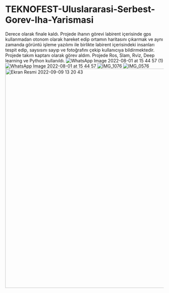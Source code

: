# TEKNOFEST-Uluslararasi-Serbest-Gorev-Iha-Yarismasi
Derece olarak finale kaldı.
Projede ihanın görevi labirent içerisinde gps kullanmadan otonom olarak hareket edip ortamın haritasını çıkarmak
ve aynı zamanda görüntü işleme yazılımı ile birlikte labirent içerisindeki insanları tespit edip,
saysısını sayıp ve fotoğrafını çekip kullanıcıya bildirmektedir. Projede takım kaptanı olarak görev aldım.
Projede Ros, Slam, Rviz, Deep learning ve Python kullanıldı.
![WhatsApp Image 2022-08-01 at 15 44 57 (1)](https://user-images.githubusercontent.com/94199721/189327346-e41ffe7a-b019-47ac-870b-beb5b4cc33ee.jpeg)
![WhatsApp Image 2022-08-01 at 15 44 57](https://user-images.githubusercontent.com/94199721/189327400-8dc6dd0a-6b25-439f-9bae-112fac93457b.jpeg)
![IMG_1076](https://user-images.githubusercontent.com/94199721/189327821-38af6fc3-cc09-40a0-9a86-ec6dfa63c0ce.JPG)
![IMG_0576](https://user-images.githubusercontent.com/94199721/189328076-f3082f11-b94d-462a-a3c0-db567ef83758.JPG)
<img width="697" alt="Ekran Resmi 2022-09-09 13 20 43" src="https://user-images.githubusercontent.com/94199721/189328757-6635f18b-6d6b-4de0-b86d-dd8364d21f35.png">
